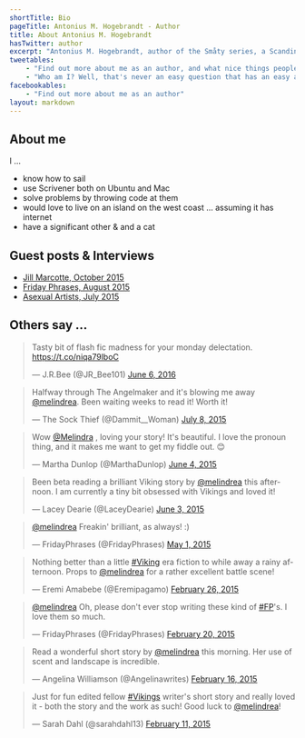 ```yaml
---
shortTitle: Bio
pageTitle: Antonius M. Hogebrandt - Author
title: About Antonius M. Hogebrandt
hasTwitter: author
excerpt: "Antonius M. Hogebrandt, author of the Småty series, a Scandinavian Folklore weave of loosely connected stories in past and present."
tweetables:
    - "Find out more about me as an author, and what nice things people say"
    - "Who am I? Well, that's never an easy question that has an easy answer"
facebookables:
    - "Find out more about me as an author"
layout: markdown
---
```


## About me

I ...

* know how to sail
* use Scrivener both on Ubuntu and Mac
* solve problems by throwing code at them
* would love to live on an island on the west coast ... assuming it has internet
* have a significant other & and a cat

## Guest posts & Interviews

* [Jill Marcotte, October 2015](https://jillmarcotte.wordpress.com/2015/10/19/matter-of-factly-fictional/)
* [Friday Phrases, August 2015](http://www.friday-phrases.com/a-monday-with-melindrea/)
* [Asexual Artists, July 2015](http://asexualartists.tumblr.com/post/125537331622/interview-antonius-marie)


## Others say ...
<blockquote class="twitter-tweet"><p lang="en" dir="ltr">Tasty bit of flash fic madness for your monday delectation. <a href="https://t.co/niqa79lboC">https://t.co/niqa79lboC</a></p>&mdash; J.R.Bee (@JR_Bee101) <a href="https://twitter.com/JR_Bee101/status/739863230970007552">June 6, 2016</a></blockquote>

<blockquote class="twitter-tweet"><p lang="en" dir="ltr">Halfway through The Angelmaker and it&#39;s blowing me away <a href="https://twitter.com/melindrea">@melindrea</a>. Been waiting weeks to read it! Worth it!</p>&mdash; The Sock Thief (@Dammit__Woman) <a href="https://twitter.com/Dammit__Woman/status/618714943215550464">July 8, 2015</a></blockquote>

<blockquote class="twitter-tweet"><p lang="en" dir="ltr">Wow <a href="https://twitter.com/Melindra">@Melindra</a> , loving your story! It&#39;s beautiful. I love the pronoun thing, and it makes me want to get my fiddle out. 😊</p>&mdash; Martha Dunlop (@MarthaDunlop) <a href="https://twitter.com/MarthaDunlop/status/606530350282637314">June 4, 2015</a></blockquote>

<blockquote class="twitter-tweet"><p lang="en" dir="ltr">Been beta reading a brilliant Viking story by <a href="https://twitter.com/melindrea">@melindrea</a> this afternoon. I am currently a tiny bit obsessed with Vikings and loved it!</p>&mdash; Lacey Dearie (@LaceyDearie) <a href="https://twitter.com/LaceyDearie/status/606125939823661056">June 3, 2015</a></blockquote>

<blockquote class="twitter-tweet" data-partner="tweetdeck"><p lang="en" dir="ltr"><a href="https://twitter.com/melindrea">@melindrea</a> Freakin&#39; brilliant, as always! :)</p>&mdash; FridayPhrases (@FridayPhrases) <a href="https://twitter.com/FridayPhrases/status/594126489718755328">May 1, 2015</a></blockquote>

<blockquote class="twitter-tweet" lang="en"><p>Nothing better than a little <a href="https://twitter.com/hashtag/Viking?src=hash">#Viking</a> era fiction to while away a rainy afternoon. Props to <a href="https://twitter.com/melindrea">@melindrea</a> for a rather excellent battle scene!</p>&mdash; Eremi Amabebe (@Eremipagamo) <a href="https://twitter.com/Eremipagamo/status/570985695671652353">February 26, 2015</a></blockquote>

<blockquote class="twitter-tweet"><p><a href="https://twitter.com/melindrea">@melindrea</a> Oh, please don&#39;t ever stop writing these kind of <a href="https://twitter.com/hashtag/FP?src=hash">#FP</a>&#39;s. I love them so much.</p>&mdash; FridayPhrases (@FridayPhrases) <a href="https://twitter.com/FridayPhrases/status/568677092285681664">February 20, 2015</a></blockquote>

<blockquote class="twitter-tweet"><p>Read a wonderful short story by <a href="https://twitter.com/melindrea">@melindrea</a> this morning. Her use of scent and landscape is incredible.</p>&mdash; Angelina Williamson (@Angelinawrites) <a href="https://twitter.com/Angelinawrites/status/567405164957413376">February 16, 2015</a></blockquote>

<blockquote class="twitter-tweet"><p>Just for fun edited fellow <a href="https://twitter.com/hashtag/Vikings?src=hash">#Vikings</a> writer&#39;s short story and really loved it - both the story and the work as such! Good luck to <a href="https://twitter.com/melindrea">@melindrea</a>!</p>&mdash; Sarah Dahl (@sarahdahl13) <a href="https://twitter.com/sarahdahl13/status/565603781938020352">February 11, 2015</a></blockquote>
